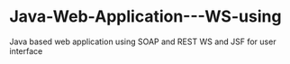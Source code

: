 # Java-Web-Application---WS-using
Java based web application using SOAP and REST WS and JSF for user interface
